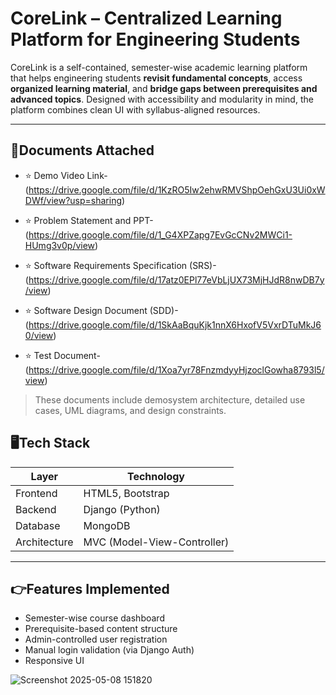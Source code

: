 #  CoreLink – Centralized Learning Platform for Engineering Students 

CoreLink is a self-contained, semester-wise academic learning platform that helps engineering students **revisit fundamental concepts**, access **organized learning material**, and **bridge gaps between prerequisites and advanced topics**. Designed with accessibility and modularity in mind, the platform combines clean UI with syllabus-aligned resources.

---

## 🔴Documents Attached 

- ⭐ Demo Video Link-  (https://drive.google.com/file/d/1KzRO5Iw2ehwRMVShpOehGxU3Ui0xWDWf/view?usp=sharing)
  
- ⭐ Problem Statement and PPT-  (https://drive.google.com/file/d/1_G4XPZapg7EvGcCNv2MWCi1-HUmg3v0p/view)
  
- ⭐ Software Requirements Specification (SRS)-  (https://drive.google.com/file/d/17atz0EPl77eVbLjUX73MjHJdR8nwDB7y/view)
  
- ⭐ Software Design Document (SDD)-  (https://drive.google.com/file/d/1SkAaBquKjk1nnX6HxofV5VxrDTuMkJ60/view)
  
- ⭐ Test Document-  (https://drive.google.com/file/d/1Xoa7yr78FnzmdyyHjzoclGowha8793l5/view)
  

> These documents include demosystem architecture, detailed use cases, UML diagrams, and design constraints.

## 🖥️Tech Stack 

| Layer       | Technology             |
|-------------|-------------------------|
| Frontend    | HTML5, Bootstrap        |
| Backend     | Django (Python)         |
| Database    | MongoDB                 |
| Architecture| MVC (Model-View-Controller) |

---
## 👉Features Implemented 

- Semester-wise course dashboard   
- Prerequisite-based content structure  
- Admin-controlled user registration  
- Manual login validation (via Django Auth)  
- Responsive UI

![Screenshot 2025-05-08 151820](https://github.com/user-attachments/assets/c3f4e3af-1d09-41ae-b5fe-beb15118ac43)





